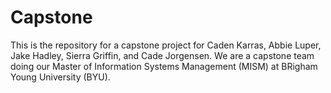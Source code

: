 # Capstone
This is the repository for a capstone project for Caden Karras, Abbie Luper, Jake Hadley, Sierra Griffin, and Cade Jorgensen. We are a capstone team doing our Master of Information Systems Management (MISM) at BRigham Young University (BYU).
